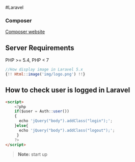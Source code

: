 #Laravel

### Composer
[Composer website](http://getcomposer.org/)

## Server Requirements
PHP >= 5.4, PHP < 7

```javascript
//How display image in Laravel 5.x
{!! Html::image('img/logo.png') !!}
```


## How to check user is logged in Laravel
```html
<script>
	<?php
	if($user = Auth::user())
	{ 
	  echo 'jQuery("body").addClass("login");';
	}else{
	  echo 'jQuery("body").addClass("logout");';
	 }
	?> 
</script>
```

> **Note:** start up